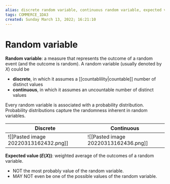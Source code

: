 ```yaml
---
alias: discrete random variable, continuous random variable, expected value
tags: COMMERCE_1DA3
created: Sunday March 13, 2022; 16:21:10 
---
```

# Random variable
**Random variable**: a measure that represents the outcome of a random event (and the outcome is random). A random variable (usually denoted by $X$) could be
- **discrete**, in which it assumes a [[countablility|countable]] number of distinct values
- **continuous**, in which it assumes an uncountable number of distinct values

Every random variable is associated with a probability distribution. Probability distributions capture the randomness inherent in random variables.

| Discrete                             | Continuous                           |
| ------------------------------------ | ------------------------------------ |
| ![[Pasted image 20220313162432.png]] | ![[Pasted image 20220313162436.png]] | 

**Expected value ($E(X)$)**: weighted average of the outcomes of a random variable. 
- NOT the most probably value of the random variable. 
- MAY NOT even be one of the possible values of the random variable. 